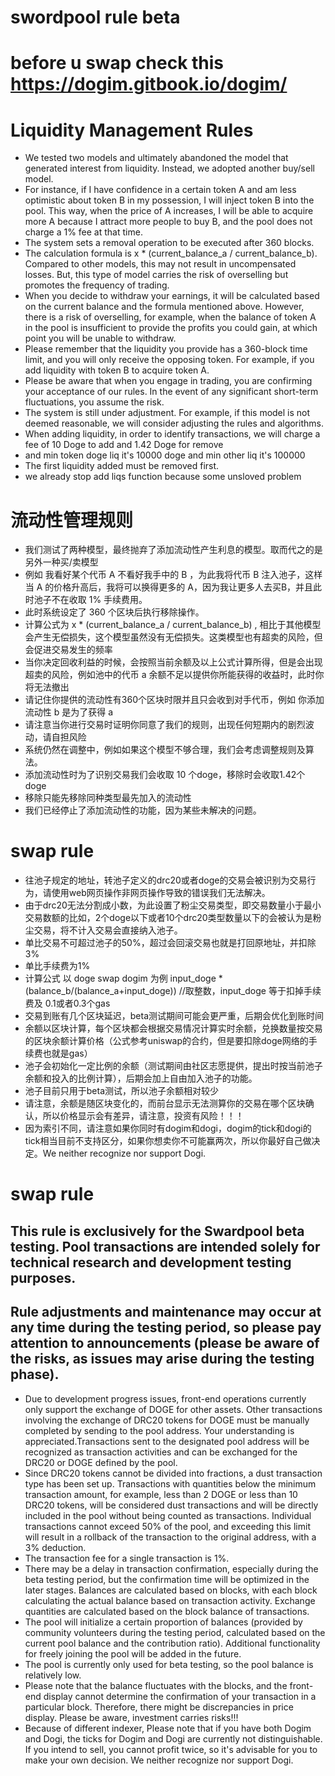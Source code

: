 # swordpool rule beta
# before u swap check this https://dogim.gitbook.io/dogim/

# Liquidity Management Rules
* We tested two models and ultimately abandoned the model that generated interest from liquidity. Instead, we adopted another buy/sell model.
* For instance, if I have confidence in a certain token A and am less optimistic about token B in my possession, I will inject token B into the pool. This way, when the price of A increases, I will be able to acquire more A because I attract more people to buy B, and the pool does not charge a 1% fee at that time.
* The system sets a removal operation to be executed after 360 blocks.
* The calculation formula is x * (current_balance_a / current_balance_b). Compared to other models, this may not result in uncompensated losses. But, this type of model carries the risk of overselling but promotes the frequency of trading.
* When you decide to withdraw your earnings, it will be calculated based on the current balance and the formula mentioned above. However, there is a risk of overselling, for example, when the balance of token A in the pool is insufficient to provide the profits you could gain, at which point you will be unable to withdraw.
* Please remember that the liquidity you provide has a 360-block time limit, and you will only receive the opposing token. For example, if you add liquidity with token B to acquire token A.
* Please be aware that when you engage in trading, you are confirming your acceptance of our rules. In the event of any significant short-term fluctuations, you assume the risk.
* The system is still under adjustment. For example, if this model is not deemed reasonable, we will consider adjusting the rules and algorithms.
* When adding liquidity, in order to identify transactions, we will charge a fee of 10 Doge to add and 1.42 Doge for remove
* and min token doge liq it's 10000 doge and min other liq it's 100000
* The first liquidity added must be removed first.
* we already stop add liqs function because some unsloved problem

# 流动性管理规则
* 我们测试了两种模型，最终抛弃了添加流动性产生利息的模型。取而代之的是另外一种买/卖模型
* 例如 我看好某个代币 A 不看好我手中的 B ，为此我将代币 B 注入池子，这样当 A 的价格升高后，我将可以换得更多的 A，因为我让更多人去买B，并且此时池子不在收取 1% 手续费用。
* 此时系统设定了 360 个区块后执行移除操作。
* 计算公式为 x * (current_balance_a / current_balance_b) , 相比于其他模型会产生无偿损失，这个模型虽然没有无偿损失。这类模型也有超卖的风险，但会促进交易发生的频率
* 当你决定回收利益的时候，会按照当前余额及以上公式计算所得，但是会出现超卖的风险，例如池中的代币 a 余额不足以提供你所能获得的收益时，此时你将无法撤出
* 请记住你提供的流动性有360个区块时限并且只会收到对手代币，例如 你添加流动性 b 是为了获得 a
* 请注意当你进行交易时证明你同意了我们的规则，出现任何短期内的剧烈波动，请自担风险
* 系统仍然在调整中，例如如果这个模型不够合理，我们会考虑调整规则及算法。
* 添加流动性时为了识别交易我们会收取 10 个doge，移除时会收取1.42个doge
* 移除只能先移除同种类型最先加入的流动性
* 我们已经停止了添加流动性的功能，因为某些未解决的问题。

# swap rule
* 往池子规定的地址，转池子定义的drc20或者doge的交易会被识别为交易行为，请使用web网页操作非网页操作导致的错误我们无法解决。
* 由于drc20无法分割成小数，为此设置了粉尘交易类型，即交易数量小于最小交易数额的比如，2个doge以下或者10个drc20类型数量以下的会被认为是粉尘交易，将不计入交易会直接纳入池子。
* 单比交易不可超过池子的50%，超过会回滚交易也就是打回原地址，并扣除3%
* 单比手续费为1%
* 计算公式 以 doge swap dogim 为例 input_doge * (balance_b/(balance_a+input_doge)) //取整数，input_doge 等于扣掉手续费及 0.1或者0.3个gas
* 交易到账有几个区块延迟，beta测试期间可能会更严重，后期会优化到账时间
* 余额以区块计算，每个区块都会根据交易情况计算实时余额，兑换数量按交易的区块余额计算价格（公式参考uniswap的合约，但是要扣除doge网络的手续费也就是gas）
* 池子会初始化一定比例的余额（测试期间由社区志愿提供，提出时按当前池子余额和投入的比例计算），后期会加上自由加入池子的功能。
* 池子目前只用于beta测试，所以池子余额相对较少
* 请注意，余额是随区块变化的，而前台显示无法测算你的交易在哪个区块确认，所以价格显示会有差异，请注意，投资有风险！！！
* 因为索引不同，请注意如果你同时有dogim和dogi，dogim的tick和dogi的tick相当目前不支持区分，如果你想卖你不可能赢两次，所以你最好自己做决定。We neither recognize nor support Dogi.

# swap rule
## This rule is exclusively for the Swardpool beta testing. Pool transactions are intended solely for technical research and development testing purposes.
## Rule adjustments and maintenance may occur at any time during the testing period, so please pay attention to announcements (please be aware of the risks, as issues may arise during the testing phase).

* Due to development progress issues, front-end operations currently only support the exchange of DOGE for other assets. Other transactions involving the exchange of DRC20 tokens for DOGE must be manually completed by sending to the pool address. Your understanding is appreciated.Transactions sent to the designated pool address will be recognized as transaction activities and can be exchanged for the DRC20 or DOGE defined by the pool.
* Since DRC20 tokens cannot be divided into fractions, a dust transaction type has been set up. Transactions with quantities below the minimum transaction amount, for example, less than 2 DOGE or less than 10 DRC20 tokens, will be considered dust transactions and will be directly included in the pool without being counted as transactions.
Individual transactions cannot exceed 50% of the pool, and exceeding this limit will result in a rollback of the transaction to the original address, with a 3% deduction.
* The transaction fee for a single transaction is 1%.
* There may be a delay in transaction confirmation, especially during the beta testing period, but the confirmation time will be optimized in the later stages.
Balances are calculated based on blocks, with each block calculating the actual balance based on transaction activity. Exchange quantities are calculated based on the block balance of transactions.
* The pool will initialize a certain proportion of balances (provided by community volunteers during the testing period, calculated based on the current pool balance and the contribution ratio). Additional functionality for freely joining the pool will be added in the future.
* The pool is currently only used for beta testing, so the pool balance is relatively low.
* Please note that the balance fluctuates with the blocks, and the front-end display cannot determine the confirmation of your transaction in a particular block. Therefore, there might be discrepancies in price display. Please be aware, investment carries risks!!!
* Because of different indexer, Please note that if you have both Dogim and Dogi, the ticks for Dogim and Dogi are currently not distinguishable. If you intend to sell, you cannot profit twice, so it's advisable for you to make your own decision. We neither recognize nor support Dogi.


